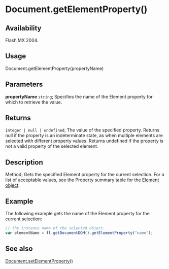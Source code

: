 # Document.getElementProperty()

## Availability

Flash MX 2004.

## Usage

Document.getElementProperty(propertyName)

## Parameters

**propertyName** `string`; Specifies the name of the Element property for which to retrieve the value.

## Returns

`integer | null | undefined`; The value of the specified property. Returns null if the property is an indeterminate state, as when multiple elements are selected with different property values. Returns undefined if the property is not a valid property of the selected element.

## Description

Method; Gets the specified Element property for the current selection. For a list of acceptable values, see the Property summary table for the [Element object](../Element_object/Element_summary.md).

## Example

The following example gets the name of the Element property for the current selection:

```javascript
// the instance name of the selected object.
var elementName = fl.getDocumentDOM().getElementProperty("name");
```

## See also

[Document.setElementProperty()](../Document_object/Document490.md)

